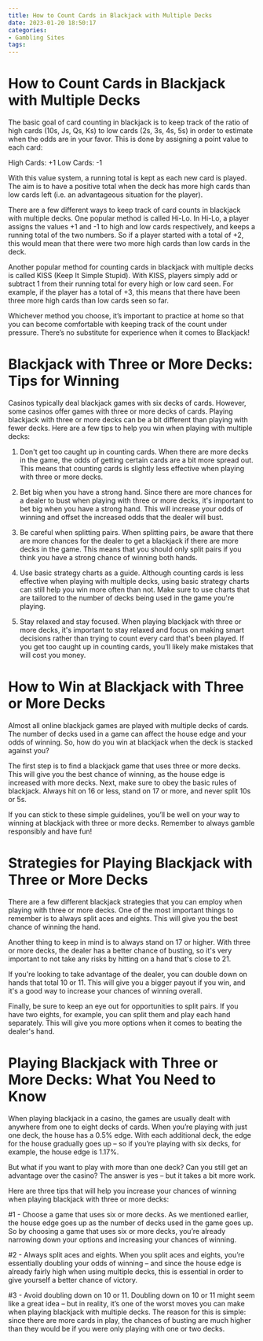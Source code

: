 ```yaml
---
title: How to Count Cards in Blackjack with Multiple Decks 
date: 2023-01-20 18:50:17
categories:
- Gambling Sites
tags:
---
```



#  How to Count Cards in Blackjack with Multiple Decks 

The basic goal of card counting in blackjack is to keep track of the ratio of high cards (10s, Js, Qs, Ks) to low cards (2s, 3s, 4s, 5s) in order to estimate when the odds are in your favor. This is done by assigning a point value to each card:

High Cards: +1
Low Cards: -1

With this value system, a running total is kept as each new card is played. The aim is to have a positive total when the deck has more high cards than low cards left (i.e. an advantageous situation for the player). 

There are a few different ways to keep track of card counts in blackjack with multiple decks. One popular method is called Hi-Lo. In Hi-Lo, a player assigns the values +1 and -1 to high and low cards respectively, and keeps a running total of the two numbers. So if a player started with a total of +2, this would mean that there were two more high cards than low cards in the deck. 

Another popular method for counting cards in blackjack with multiple decks is called KISS (Keep It Simple Stupid). With KISS, players simply add or subtract 1 from their running total for every high or low card seen. For example, if the player has a total of +3, this means that there have been three more high cards than low cards seen so far. 

Whichever method you choose, it’s important to practice at home so that you can become comfortable with keeping track of the count under pressure. There’s no substitute for experience when it comes to Blackjack!

#  Blackjack with Three or More Decks: Tips for Winning 

Casinos typically deal blackjack games with six decks of cards. However, some casinos offer games with three or more decks of cards. Playing blackjack with three or more decks can be a bit different than playing with fewer decks. Here are a few tips to help you win when playing with multiple decks:

1. Don't get too caught up in counting cards. When there are more decks in the game, the odds of getting certain cards are a bit more spread out. This means that counting cards is slightly less effective when playing with three or more decks.

2. Bet big when you have a strong hand. Since there are more chances for a dealer to bust when playing with three or more decks, it's important to bet big when you have a strong hand. This will increase your odds of winning and offset the increased odds that the dealer will bust.

3. Be careful when splitting pairs. When splitting pairs, be aware that there are more chances for the dealer to get a blackjack if there are more decks in the game. This means that you should only split pairs if you think you have a strong chance of winning both hands.

4. Use basic strategy charts as a guide. Although counting cards is less effective when playing with multiple decks, using basic strategy charts can still help you win more often than not. Make sure to use charts that are tailored to the number of decks being used in the game you're playing.

5. Stay relaxed and stay focused. When playing blackjack with three or more decks, it's important to stay relaxed and focus on making smart decisions rather than trying to count every card that's been played. If you get too caught up in counting cards, you'll likely make mistakes that will cost you money.

#  How to Win at Blackjack with Three or More Decks 

Almost all online blackjack games are played with multiple decks of cards. The number of decks used in a game can affect the house edge and your odds of winning. So, how do you win at blackjack when the deck is stacked against you?

The first step is to find a blackjack game that uses three or more decks. This will give you the best chance of winning, as the house edge is increased with more decks. Next, make sure to obey the basic rules of blackjack. Always hit on 16 or less, stand on 17 or more, and never split 10s or 5s.

If you can stick to these simple guidelines, you’ll be well on your way to winning at blackjack with three or more decks. Remember to always gamble responsibly and have fun!

#  Strategies for Playing Blackjack with Three or More Decks 

There are a few different blackjack strategies that you can employ when playing with three or more decks. One of the most important things to remember is to always split aces and eights. This will give you the best chance of winning the hand.

Another thing to keep in mind is to always stand on 17 or higher. With three or more decks, the dealer has a better chance of busting, so it's very important to not take any risks by hitting on a hand that's close to 21.

If you're looking to take advantage of the dealer, you can double down on hands that total 10 or 11. This will give you a bigger payout if you win, and it's a good way to increase your chances of winning overall.

Finally, be sure to keep an eye out for opportunities to split pairs. If you have two eights, for example, you can split them and play each hand separately. This will give you more options when it comes to beating the dealer's hand.

#  Playing Blackjack with Three or More Decks: What You Need to Know

When playing blackjack in a casino, the games are usually dealt with anywhere from one to eight decks of cards. When you’re playing with just one deck, the house has a 0.5% edge. With each additional deck, the edge for the house gradually goes up – so if you’re playing with six decks, for example, the house edge is 1.17%.

But what if you want to play with more than one deck? Can you still get an advantage over the casino? The answer is yes – but it takes a bit more work.

Here are three tips that will help you increase your chances of winning when playing blackjack with three or more decks:

#1 - Choose a game that uses six or more decks. As we mentioned earlier, the house edge goes up as the number of decks used in the game goes up. So by choosing a game that uses six or more decks, you’re already narrowing down your options and increasing your chances of winning.

#2 - Always split aces and eights. When you split aces and eights, you’re essentially doubling your odds of winning – and since the house edge is already fairly high when using multiple decks, this is essential in order to give yourself a better chance of victory.

#3 - Avoid doubling down on 10 or 11. Doubling down on 10 or 11 might seem like a great idea – but in reality, it’s one of the worst moves you can make when playing blackjack with multiple decks. The reason for this is simple: since there are more cards in play, the chances of busting are much higher than they would be if you were only playing with one or two decks.